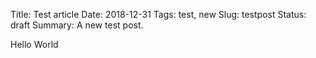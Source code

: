 Title: Test article
Date: 2018-12-31
Tags: test, new
Slug: testpost
Status: draft
Summary: A new test post.

Hello World
